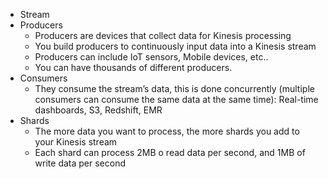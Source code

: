 - Stream
- Producers
  - Producers are devices that collect data for Kinesis processing
  - You build producers to continuously input data into a Kinesis stream
  - Producers can include IoT sensors, Mobile devices, etc..
  - You can have thousands of different producers.
- Consumers
  - They consume the stream’s data, this is done concurrently (multiple consumers can consume the same data at the same time): Real-time dashboards, S3, Redshift, EMR
- Shards
  - The more data you want to process, the more shards you add to your Kinesis stream
  - Each shard can process 2MB o read data per second, and 1MB of write data per second